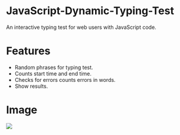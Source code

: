 # JavaScript-Dynamic-Typing-Test
An interactive typing test for web users with JavaScript code.


# Features
- Random phrases for typing test.
- Counts start time and end time.
- Checks for errors counts errors in words.
- Show results.

# Image
![](images/github-Section%2013.png)

